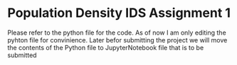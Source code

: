 # Population Density IDS Assignment 1
Please refer to the python file for the code.
As of now I am only editing the pyhton file for convinience.
Later befor submitting the project we will move the contents of the Python file to JupyterNotebook file that is to be submitted
